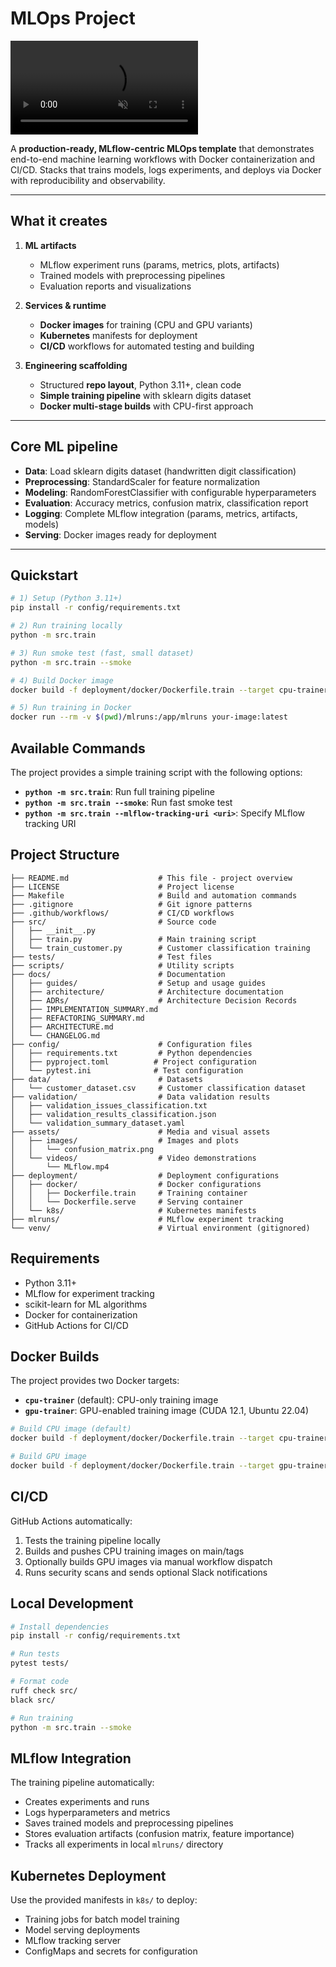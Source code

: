# MLOps Project

<video src="https://github.com/user-attachments/assets/bc1e8b99-958b-4c6e-8016-073a15fee56c" autoplay muted loop playsinline style="max-width:100%;height:auto;"></video>

A **production-ready, MLflow-centric MLOps template** that demonstrates end-to-end machine learning workflows with Docker containerization and CI/CD. Stacks that trains models, logs experiments, and deploys via Docker with reproducibility and observability.

---

## What it creates

1) **ML artifacts**
   - MLflow experiment runs (params, metrics, plots, artifacts)
   - Trained models with preprocessing pipelines
   - Evaluation reports and visualizations

2) **Services & runtime**
   - **Docker images** for training (CPU and GPU variants)
   - **Kubernetes** manifests for deployment
   - **CI/CD** workflows for automated testing and building

3) **Engineering scaffolding**
   - Structured **repo layout**, Python 3.11+, clean code
   - **Simple training pipeline** with sklearn digits dataset
   - **Docker multi-stage builds** with CPU-first approach

---

## Core ML pipeline

- **Data**: Load sklearn digits dataset (handwritten digit classification)
- **Preprocessing**: StandardScaler for feature normalization
- **Modeling**: RandomForestClassifier with configurable hyperparameters
- **Evaluation**: Accuracy metrics, confusion matrix, classification report
- **Logging**: Complete MLflow integration (params, metrics, artifacts, models)
- **Serving**: Docker images ready for deployment

---

## Quickstart

```bash
# 1) Setup (Python 3.11+)
pip install -r config/requirements.txt

# 2) Run training locally
python -m src.train

# 3) Run smoke test (fast, small dataset)
python -m src.train --smoke

# 4) Build Docker image
docker build -f deployment/docker/Dockerfile.train --target cpu-trainer --platform linux/amd64 .

# 5) Run training in Docker
docker run --rm -v $(pwd)/mlruns:/app/mlruns your-image:latest
```

## Available Commands

The project provides a simple training script with the following options:

- **`python -m src.train`**: Run full training pipeline
- **`python -m src.train --smoke`**: Run fast smoke test
- **`python -m src.train --mlflow-tracking-uri <uri>`**: Specify MLflow tracking URI

## Project Structure

```
├── README.md                    # This file - project overview
├── LICENSE                      # Project license
├── Makefile                     # Build and automation commands
├── .gitignore                   # Git ignore patterns
├── .github/workflows/           # CI/CD workflows
├── src/                         # Source code
│   ├── __init__.py
│   ├── train.py                 # Main training script
│   └── train_customer.py        # Customer classification training
├── tests/                       # Test files
├── scripts/                     # Utility scripts
├── docs/                        # Documentation
│   ├── guides/                  # Setup and usage guides
│   ├── architecture/            # Architecture documentation
│   ├── ADRs/                    # Architecture Decision Records
│   ├── IMPLEMENTATION_SUMMARY.md
│   ├── REFACTORING_SUMMARY.md
│   ├── ARCHITECTURE.md
│   └── CHANGELOG.md
├── config/                      # Configuration files
│   ├── requirements.txt         # Python dependencies
│   ├── pyproject.toml          # Project configuration
│   └── pytest.ini              # Test configuration
├── data/                        # Datasets
│   └── customer_dataset.csv     # Customer classification dataset
├── validation/                  # Data validation results
│   ├── validation_issues_classification.txt
│   ├── validation_results_classification.json
│   └── validation_summary_dataset.yaml
├── assets/                      # Media and visual assets
│   ├── images/                  # Images and plots
│   │   └── confusion_matrix.png
│   └── videos/                  # Video demonstrations
│       └── MLflow.mp4
├── deployment/                  # Deployment configurations
│   ├── docker/                  # Docker configurations
│   │   ├── Dockerfile.train     # Training container
│   │   └── Dockerfile.serve     # Serving container
│   └── k8s/                     # Kubernetes manifests
├── mlruns/                      # MLflow experiment tracking
└── venv/                        # Virtual environment (gitignored)
```

## Requirements

- Python 3.11+
- MLflow for experiment tracking
- scikit-learn for ML algorithms
- Docker for containerization
- GitHub Actions for CI/CD

## Docker Builds

The project provides two Docker targets:

- **`cpu-trainer`** (default): CPU-only training image
- **`gpu-trainer`**: GPU-enabled training image (CUDA 12.1, Ubuntu 22.04)

```bash
# Build CPU image (default)
docker build -f deployment/docker/Dockerfile.train --target cpu-trainer .

# Build GPU image
docker build -f deployment/docker/Dockerfile.train --target gpu-trainer .
```

## CI/CD

GitHub Actions automatically:
1. Tests the training pipeline locally
2. Builds and pushes CPU training images on main/tags
3. Optionally builds GPU images via manual workflow dispatch
4. Runs security scans and sends optional Slack notifications

## Local Development

```bash
# Install dependencies
pip install -r config/requirements.txt

# Run tests
pytest tests/

# Format code
ruff check src/
black src/

# Run training
python -m src.train --smoke
```

## MLflow Integration

The training pipeline automatically:
- Creates experiments and runs
- Logs hyperparameters and metrics
- Saves trained models and preprocessing pipelines
- Stores evaluation artifacts (confusion matrix, feature importance)
- Tracks all experiments in local `mlruns/` directory

## Kubernetes Deployment

Use the provided manifests in `k8s/` to deploy:
- Training jobs for batch model training
- Model serving deployments
- MLflow tracking server
- ConfigMaps and secrets for configuration



